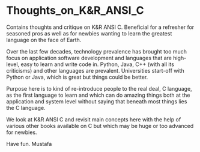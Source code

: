 # Thoughts_on_K&R_ANSI_C
Contains thoughts and critique on K&R ANSI C. Beneficial for a refresher for seasoned pros as well as for newbies wanting to learn the greatest language on the face of Earth.

Over the last few decades, technology prevalence has brought too much focus on application software development and languages that are high-level, easy to learn and write code in. Python, Java, C++ (with all its criticisms) and other languages are prevalent. Universities start-off with Python or Java, which is great but things could be better.

Purpose here is to kind of re-introduce people to the real deal, C language, as the first language to learn and which can do amazing things both at the application and system level without saying that beneath most things lies the C language.

We look at K&R ANSI C and revisit main concepts here with the help of various other books available on C but which may be huge or too advanced for newbies.  

Have fun.
Mustafa
